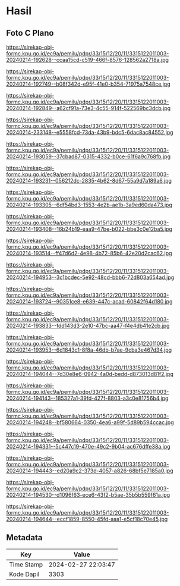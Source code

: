 # Hasil

## Foto C Plano

https://sirekap-obj-formc.kpu.go.id/ec9a/pemilu/pdpr/33/15/12/20/11/3315122011003-20240214-192628--ccaa15cd-c519-466f-8576-128562a2718a.jpg

https://sirekap-obj-formc.kpu.go.id/ec9a/pemilu/pdpr/33/15/12/20/11/3315122011003-20240214-192749--b08f342d-e95f-41e0-b354-71975a7548ce.jpg

https://sirekap-obj-formc.kpu.go.id/ec9a/pemilu/pdpr/33/15/12/20/11/3315122011003-20240214-192849--a62cf91a-73e3-4c55-914f-522569bc3dcb.jpg

https://sirekap-obj-formc.kpu.go.id/ec9a/pemilu/pdpr/33/15/12/20/11/3315122011003-20240214-233148--e5558fcd-73da-43b9-bdc5-6dac8ac84552.jpg

https://sirekap-obj-formc.kpu.go.id/ec9a/pemilu/pdpr/33/15/12/20/11/3315122011003-20240214-193059--37cbad87-0315-4332-b0ce-61f6a9c768fb.jpg

https://sirekap-obj-formc.kpu.go.id/ec9a/pemilu/pdpr/33/15/12/20/11/3315122011003-20240214-193231--056212dc-2835-4b62-8d67-55a9d7a189a6.jpg

https://sirekap-obj-formc.kpu.go.id/ec9a/pemilu/pdpr/33/15/12/20/11/3315122011003-20240214-193305--6df54bd3-1553-4e2b-ae1b-3a9ed60da473.jpg

https://sirekap-obj-formc.kpu.go.id/ec9a/pemilu/pdpr/33/15/12/20/11/3315122011003-20240214-193408--16b24b19-eaa9-47be-b022-bbe3c0e12ba5.jpg

https://sirekap-obj-formc.kpu.go.id/ec9a/pemilu/pdpr/33/15/12/20/11/3315122011003-20240214-193514--ff47d6d2-4e98-4b72-85b6-42e20d2cac62.jpg

https://sirekap-obj-formc.kpu.go.id/ec9a/pemilu/pdpr/33/15/12/20/11/3315122011003-20240214-194953--3c1bcdec-5e92-48cd-bbb6-72d803a654ad.jpg

https://sirekap-obj-formc.kpu.go.id/ec9a/pemilu/pdpr/33/15/12/20/11/3315122011003-20240214-193724--90351ce8-e639-447c-acad-60842f64d180.jpg

https://sirekap-obj-formc.kpu.go.id/ec9a/pemilu/pdpr/33/15/12/20/11/3315122011003-20240214-193833--fdd143d3-2e10-47bc-aa47-f4e4db41e2cb.jpg

https://sirekap-obj-formc.kpu.go.id/ec9a/pemilu/pdpr/33/15/12/20/11/3315122011003-20240214-193953--6d1843c1-8f8a-46db-b7ae-9cba3e467d34.jpg

https://sirekap-obj-formc.kpu.go.id/ec9a/pemilu/pdpr/33/15/12/20/11/3315122011003-20240214-194044--7d30e8e6-0942-4a0d-bedd-d873013d81f2.jpg

https://sirekap-obj-formc.kpu.go.id/ec9a/pemilu/pdpr/33/15/12/20/11/3315122011003-20240214-194143--185327a1-39fd-427f-8803-a3c0e81756b4.jpg

https://sirekap-obj-formc.kpu.go.id/ec9a/pemilu/pdpr/33/15/12/20/11/3315122011003-20240214-194248--bf580664-0350-4ea6-a99f-5d89b594ccac.jpg

https://sirekap-obj-formc.kpu.go.id/ec9a/pemilu/pdpr/33/15/12/20/11/3315122011003-20240214-194331--5c447c19-470e-49c2-9b04-ac676dffe38a.jpg

https://sirekap-obj-formc.kpu.go.id/ec9a/pemilu/pdpr/33/15/12/20/11/3315122011003-20240214-194443--ed20a9c2-373d-4057-a826-68bf5e7185a0.jpg

https://sirekap-obj-formc.kpu.go.id/ec9a/pemilu/pdpr/33/15/12/20/11/3315122011003-20240214-194530--d1096f63-ece6-43f2-b5ae-35b5b559f61a.jpg

https://sirekap-obj-formc.kpu.go.id/ec9a/pemilu/pdpr/33/15/12/20/11/3315122011003-20240214-194644--eccf1859-8550-45fd-aaa1-e5cf18c70e45.jpg


## Metadata

| Key        | Value               |
| ---------- | ------------------- |
| Time Stamp | 2024-02-27 22:03:47 |
| Kode Dapil | 3303                |



